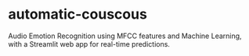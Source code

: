 # automatic-couscous
Audio Emotion Recognition using MFCC features and Machine Learning, with a Streamlit web app for real-time predictions.
